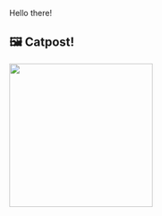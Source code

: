 Hello there!



## 🖼️ Catpost!

<sub>
    <img src="https://cdn2.thecatapi.com/images/31h.jpg" height="256">
</sub>

